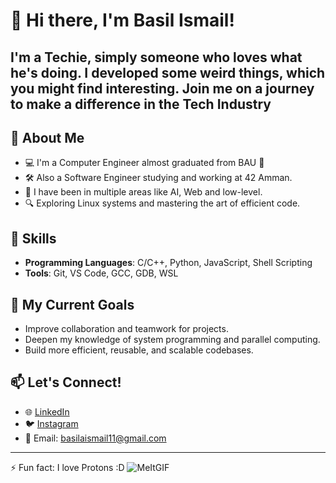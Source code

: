 # 👋 Hi there, I'm Basil Ismail!

I'm a Techie, simply someone who loves what he's doing. I developed some weird things, which you might find interesting.
Join me on a journey to make a difference in the Tech Industry
---
## 🚀 About Me
- 💻 I'm a Computer Engineer almost graduated from BAU 🏫 
- 🛠  Also a Software Engineer studying and working at 42 Amman.
- 🎨 I have been in multiple areas like AI, Web and low-level.
- 🔍 Exploring Linux systems and mastering the art of efficient code.  

## 🧰 Skills
- **Programming Languages**: C/C++, Python, JavaScript, Shell Scripting   
- **Tools**: Git, VS Code, GCC, GDB, WSL

## 🌱 My Current Goals
- Improve collaboration and teamwork for projects.  
- Deepen my knowledge of system programming and parallel computing.  
- Build more efficient, reusable, and scalable codebases.  

## 📫 Let's Connect!
- 🌐 [LinkedIn](https://www.linkedin.com/in/basilismail/)  
- 🐦 [Instagram](https://www.instagram.com/basil_awni_/)  
- 📧 Email: basilaismail11@gmail.com
    

---

⚡️ Fun fact: I love Protons :D 
![MeItGIF](https://github.com/AbuEskander/AbuEskander/assets/107148738/df9351df-a780-4926-a513-2cbf9a4e1247)


